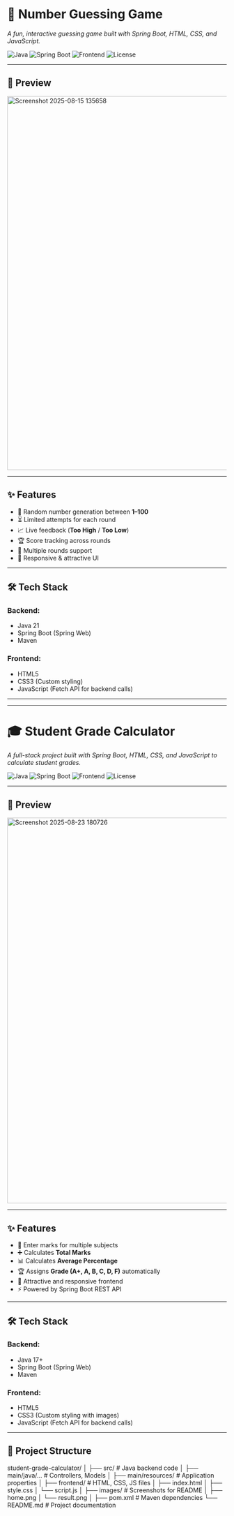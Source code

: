 # 🎯 Number Guessing Game  
*A fun, interactive guessing game built with Spring Boot, HTML, CSS, and JavaScript.*

![Java](https://img.shields.io/badge/Java-17%2B-orange?logo=java)
![Spring Boot](https://img.shields.io/badge/Spring%20Boot-3.x-brightgreen?logo=springboot)
![Frontend](https://img.shields.io/badge/Frontend-HTML%2FCSS%2FJS-blue)
![License](https://img.shields.io/badge/License-MIT-yellow)

---

## 📸 Preview
<img width="1148" height="857" alt="Screenshot 2025-08-15 135658" src="https://github.com/user-attachments/assets/fb8e70a1-6389-4db2-b055-0f1305954261" />



---

## ✨ Features
- 🎲 Random number generation between **1–100**
- ⏳ Limited attempts for each round
- 📈 Live feedback (**Too High** / **Too Low**)
- 🏆 Score tracking across rounds
- 🔄 Multiple rounds support
- 📱 Responsive & attractive UI

---

## 🛠 Tech Stack
### Backend:
- Java 21
- Spring Boot (Spring Web)
- Maven

### Frontend:
- HTML5
- CSS3 (Custom styling)
- JavaScript (Fetch API for backend calls)

---

-----------------------------------------------------------------------------------------------------------------------------------------------------------------------------------



# 🎓 Student Grade Calculator  
*A full-stack project built with Spring Boot, HTML, CSS, and JavaScript to calculate student grades.*  

![Java](https://img.shields.io/badge/Java-17%2B-orange?logo=java)
![Spring Boot](https://img.shields.io/badge/Spring%20Boot-3.x-brightgreen?logo=springboot)
![Frontend](https://img.shields.io/badge/Frontend-HTML%2FCSS%2FJS-blue)
![License](https://img.shields.io/badge/License-MIT-yellow)

---

## 📸 Preview
<img width="979" height="884" alt="Screenshot 2025-08-23 180726" src="https://github.com/user-attachments/assets/7ac3b314-03b0-417f-b736-d3a0f396c756" />


---

## ✨ Features
- 📝 Enter marks for multiple subjects  
- ➕ Calculates **Total Marks**  
- 📊 Calculates **Average Percentage**  
- 🏆 Assigns **Grade (A+, A, B, C, D, F)** automatically  
- 🎨 Attractive and responsive frontend  
- ⚡ Powered by Spring Boot REST API  

---

## 🛠 Tech Stack
### Backend:
- Java 17+
- Spring Boot (Spring Web)
- Maven

### Frontend:
- HTML5
- CSS3 (Custom styling with images)
- JavaScript (Fetch API for backend calls)

---

## 📂 Project Structure
student-grade-calculator/
│
├── src/ # Java backend code
│ ├── main/java/... # Controllers, Models
│ ├── main/resources/ # Application properties
│
├── frontend/ # HTML, CSS, JS files
│ ├── index.html
│ ├── style.css
│ └── script.js
│
├── images/ # Screenshots for README
│ ├── home.png
│ └── result.png
│
├── pom.xml # Maven dependencies
└── README.md # Project documentation
